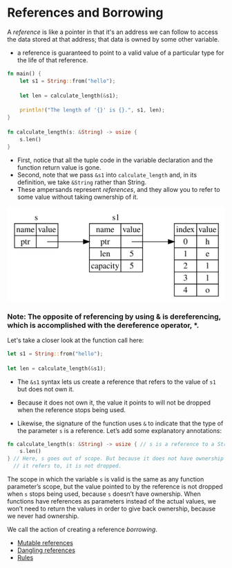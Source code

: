 # References and Borrowing

A *reference* is like a pointer in that it's an address we can follow to access the data stored at that address; that data is owned by some other variable. 

- a reference is guaranteed to point to a valid value of a particular type for the life of that reference.

```rs
fn main() {
    let s1 = String::from("hello");

    let len = calculate_length(&s1);

    println!("The length of '{}' is {}.", s1, len);
}

fn calculate_length(s: &String) -> usize {
    s.len()
}
```

- First, notice that all the tuple code in the variable declaration and the function return value is gone.
- Second, note that we pass `&s1` into `calculate_length` and, in its definition, we take `&String` rather than String.
- These ampersands represent *references*, and they allow you to refer to some value without taking ownership of it.

![Image 1](trpl04-05.svg)

### Note: The opposite of referencing by using & is dereferencing, which is accomplished with the dereference operator, *.

Let's take a closer look at the function call here:

```rs
let s1 = String::from("hello");

let len = calculate_length(&s1);
```

- The `&s1` syntax lets us create a reference that refers to the value of `s1` but does not own it.
- Because it does not own it, the value it points to will not be dropped when the reference stops being used.

- Likewise, the signature of the function uses `&` to indicate that the type of the parameter `s` is a reference. Let’s add some explanatory annotations:

```rs
fn calculate_length(s: &String) -> usize { // s is a reference to a String
    s.len()
} // Here, s goes out of scope. But because it does not have ownership of what
  // it refers to, it is not dropped.
```

The scope in which the variable `s` is valid is the same as any function parameter’s scope, but the value pointed to by the reference is not dropped when `s` stops being used, because `s` doesn’t have ownership. When functions have references as parameters instead of the actual values, we won’t need to return the values in order to give back ownership, because we never had ownership.

We call the action of creating a reference *borrowing*.


- [Mutable references](101-mutable-references.md)
- [Dangling references](102-dangling-reference.md)
- [Rules](103-rules.md)